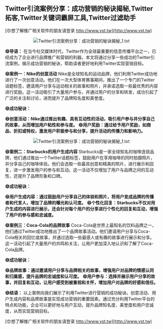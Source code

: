 ## **Twitter引流案例分享：成功营销的秘诀揭秘,Twitter拓客,Twitter关键词霸屏工具,Twitter过滤助手**

[😍想了解推广相关软件的朋友请登录 http://www.vst.tw](http://www.vst.tw)

 <center><img src="https://vst.tw/MP4/tuiguang/png/5.png" alt="Twitter引流案例分享：成功营销的秘诀揭秘_1.txt"></center>

**😄导语：**
在当今社交媒体时代，Twitter作为全球最重要的信息传播平台之一，已经成为了企业进行品牌推广和营销的利器。本文将通过分享一些成功的Twitter引流案例，揭示成功营销的秘诀，帮助读者更好地利用Twitter实现营销目标。

**😄案例一：Nike的创意活动**
Nike是全球知名的运动品牌，他们利用Twitter成功地进行了一次创意活动。他们在一次大型体育赛事期间，推出了一个专门的Twitter话题标签，邀请用户分享与运动相关的故事和照片，并承诺选取一些最优秀的内容进行奖励。这一活动吸引了大量用户参与，并通过用户的分享和转发，成功引起了广泛的关注和讨论，进而提升了品牌知名度和美誉度。

**😄成功秘诀：**

**😄创意活动：Nike通过推出有趣、具有互动性的活动，吸引用户参与并分享自己的故事，从而增加用户粘性和参与度。**
**😄用户奖励：通过给予用户奖励，如商品、折扣或特权，激发用户积极参与和分享，提升活动的传播力和影响力。**

 <center><img src="https://vst.tw/MP4/tuiguang/png/8.png" alt="Twitter引流案例分享：成功营销的秘诀揭秘_1.txt"></center>

**😄案例二：Starbucks的用户生成内容**
Starbucks是一家全球知名的咖啡连锁品牌，他们通过推出一个Twitter话题标签，鼓励用户在享用咖啡的同时拍摄照片，并分享自己的咖啡体验。他们会选取一些最具创意和精美的照片，进行展示和回复，进一步激发用户的参与和互动。这一活动不仅增加了用户与品牌之间的互动性，还提升了品牌形象和口碑。

**😄成功秘诀：**

**😄用户生成内容：通过鼓励用户分享自己的体验和照片，将用户变成品牌的传播者和代言人，增加了品牌的曝光和认可度。**
**😄个性化回复：Starbucks不仅对用户生成的内容进行展示，还会针对每个用户的分享进行个性化的回复和互动，增强了用户的参与感和忠诚度。**

**😄案例三：Coca-Cola的品牌故事**
Coca-Cola是世界上最知名的饮料品牌之一，他们通过Twitter成功地推出了一个品牌故事活动。他们邀请用户分享与Coca-Cola相关的回忆或故事，并通过选取一些最感人或有趣的故事进行展示和分享。这一活动引起了大量用户的共鸣和关注，让用户更加深入地认识和了解了Coca-Cola品牌。

**😄成功秘诀：**

**😄品牌故事：通过邀请用户分享与品牌相关的故事，增强用户对品牌的情感认同和归属感，提升品牌的忠诚度和认可度。**
**😄用户参与：选择并展示用户分享的故事，并回复和互动，让用户感受到被重视和关怀，增加用户对品牌的好感和信任。**

**😄结语：**
以上案例向我们展示了利用Twitter进行营销的成功秘诀。创意活动、用户生成内容和品牌故事是实现成功营销的重要因素。通过充分利用Twitter平台的特点和功能，企业可以更好地与用户互动，提升品牌知名度、美誉度和用户忠诚度，从而实现营销目标。

[😍想了解推广相关软件的朋友请登录 http://www.vst.tw](http://www.vst.tw)



